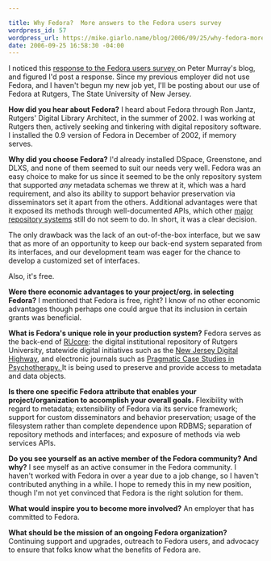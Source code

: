 ```yaml
---

title: Why Fedora?  More answers to the Fedora users survey
wordpress_id: 57
wordpress_url: https://mike.giarlo.name/blog/2006/09/25/why-fedora-more-answers-to-the-fedora-users-survey/
date: 2006-09-25 16:58:30 -04:00
---
```

I noticed this <a target="_blank" href="http://dltj.org/2006/09/fedora-users-interview-survey/">response to the Fedora users survey </a>on Peter Murray's blog, and figured I'd post a response. Since my previous employer did not use Fedora, and I haven't begun my new job yet, I'll be posting about our use of Fedora at Rutgers, The State University of New Jersey.

<!--more-->
<strong>How did you hear about Fedora?</strong>
I heard about Fedora through Ron Jantz, Rutgers' Digital Library Architect, in the summer of 2002. I was working at Rutgers then, actively seeking and tinkering with digital repository software. I installed the 0.9 version of Fedora in December of 2002, if memory serves.

<strong>Why did you choose Fedora?</strong>
I'd already installed DSpace, Greenstone, and DLXS, and none of them seemed to suit our needs very well. Fedora was an easy choice to make for us since it seemed to be the only repository system that supported <em>any</em> metadata schemas we threw at it, which was a hard requirement, and also its ability to support behavior preservation via disseminators set it apart from the others. Additional advantages were that it exposed its methods through well-documented APIs, which other <a target="_blank" href="http://dspace.org/">major repository systems</a> still do not seem to do. In short, it was a clear decision.

The only drawback was the lack of an out-of-the-box interface, but we saw that as more of an opportunity to keep our back-end system separated from its interfaces, and our development team was eager for the chance to develop a customized set of interfaces.

Also, it's free.

<strong>Were there economic advantages to your project/org. in selecting Fedora?</strong>
I mentioned that Fedora is free, right? I know of no other economic advantages though perhaps one could argue that its inclusion in certain grants was beneficial.

<strong>What is Fedora's unique role in your production system?</strong>
Fedora serves as the back-end of <a target="_blank" href="http://rucore.libraries.rutgers.edu/">RUcore</a>: the digital institutional repository of Rutgers University, statewide digital initiatives such as the <a target="_blank" href="http://www.njdigitalhighway.org/">New Jersey Digital Highway</a>, and electronic journals such as <a target="_blank" href="http://pcsp.libraries.rutgers.edu/">Pragmatic Case Studies in Psychotherapy. </a>It is being used to preserve and provide access to metadata and data objects.

<strong>Is there one specific Fedora attribute that enables your project/organization to accomplish your overall goals.</strong>
Flexibility with regard to metadata; extensibility of Fedora via its service framework; support for custom disseminators and behavior preservation; usage of the filesystem rather than complete dependence upon RDBMS; separation of repository methods and interfaces; and exposure of methods via web services APIs.

<strong>Do you see yourself as an active member of the Fedora community? And why?</strong>
I see myself as an active consumer in the Fedora community. I haven't worked with Fedora in over a year due to a job change, so I haven't contributed anything in a while. I hope to remedy this in my new position, though I'm not yet convinced that Fedora is the right solution for them.

<strong>What would inspire you to become more involved?</strong>
An employer that has committed to Fedora.

<strong>What should be the mission of an ongoing Fedora organization? </strong>
Continuing support and upgrades, outreach to Fedora users, and advocacy to ensure that folks know what the benefits of Fedora are.
